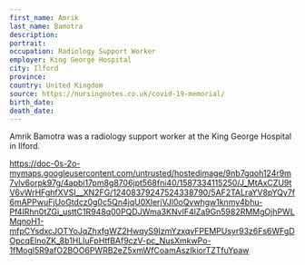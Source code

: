```yaml
---
first_name: Amrik
last_name: Bamotra
description: 
portrait: 
occupation: Radiology Support Worker
employer: King George Hospital
city: Ilford
province: 
country: United Kingdom
source: https://nursingnotes.co.uk/covid-19-memorial/
birth_date: 
death_date: 
---
```


Amrik Bamotra was a radiology support worker at the King George Hospital in Ilford. 

https://doc-0s-2o-mymaps.googleusercontent.com/untrusted/hostedimage/9nb7gqoh124r9m7vlv6orpk97g/4apbi17pm8g8706jpt568fni40/1587334115250/J_MtAxCZU9tV6vWrHFghfXVSI__XN2FG/12408379247524338790/5AF2TALraYV8pYQy7f6mAPPwuFjUoGtdcz0g0c5Qn4jqU0XlerjVJl0oQvwhgw1knmy4bhu-Pf4IRhn0tZGi_usttC1R948q00PQDJWma3KNvIF4lZa9Gn5982RMMgOjhPWLMqnoH1-mfpCYsdxcJOTYoJqZhxfgWZ2HwqyS9IzmYzxqvFPEMPUsyr93z6Fs6WFgDOpcqElnoZK_8b1HLluFpHtfBAf9czV-pc_NusXmkwPo-1fMogl5R9afO2BOO6PWRB2eZ5xmWfCoamAszIkiorTZTfuYpaw